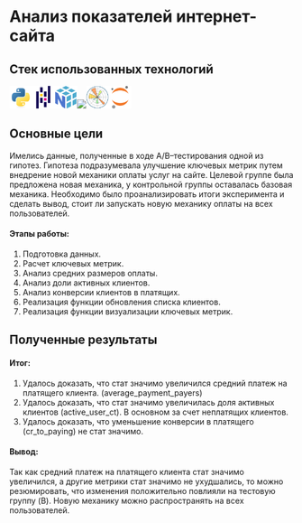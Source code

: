 # Анализ показателей интернет-сайта

## Cтек использованных технологий 

<img src="https://github.com/devicons/devicon/blob/master/icons/python/python-original.svg" height="40"/><img src="https://github.com/devicons/devicon/blob/master/icons/pandas/pandas-original.svg" height="40"/><img src="https://github.com/devicons/devicon/blob/master/icons/numpy/numpy-original.svg" height="40"/><img src="https://user-images.githubusercontent.com/315810/92161415-9e357100-edfe-11ea-917d-f9e33fd60741.png" height="40"/><img src="https://github.com/devicons/devicon/blob/master/icons/matplotlib/matplotlib-original.svg" height="40"/><img src="https://github.com/devicons/devicon/blob/master/icons/jupyter/jupyter-original.svg" height="40"/>

## Основные цели 
  Имелись данные, полученные в ходе A/B–тестирования одной из гипотез. Гипотеза подразумевала улучшение ключевых метрик путем внедрение новой механики оплаты услуг на сайте. Целевой группе была предложена новая механика, у контрольной группы оставалась базовая механика. Необходимо было проанализировать итоги эксперимента и сделать вывод, стоит ли запускать новую механику оплаты на всех пользователей.
#### Этапы работы:
1. Подготовка данных.
2. Расчет ключевых метрик.
3. Анализ средних размеров оплаты.
4. Анализ доли активных клиентов.
5. Анализ конверсии клиентов в платящих.
6. Реализация функции обновления списка клиентов.
7. Реализация функции визуализации ключевых метрик.

## Полученные результаты 

#### Итог:
1. Удалось доказать, что стат значимо увеличился средний платеж на платящего клиента. (average_payment_payers)
2. Удалось доказать, что стат значимо увеличилась доля активных клиентов (active_user_ct). В основном за счет неплатящих клиентов.
3. Удалось доказать, что уменьшение конверсии в платящего (cr_to_paying) не стат значимо.  
#### Вывод:
  Так как средний платеж на платящего клиента стат значимо увеличился, а другие метрики стат значимо не ухудшались, то можно резюмировать, что изменения положительно повлияли на тестовую группу (B). Новую механику можно распространять на всех пользователей.



